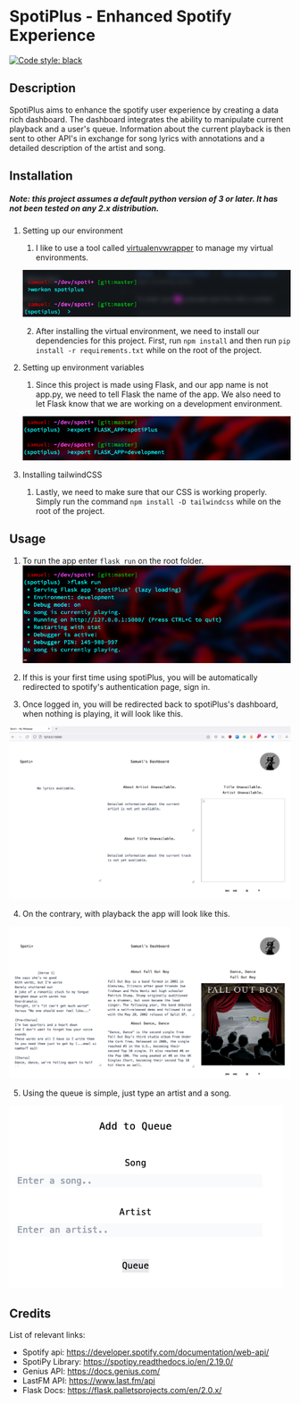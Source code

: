 # SpotiPlus - Enhanced Spotify Experience
[![Code style: black](https://img.shields.io/badge/code%20style-black-000000.svg)](https://github.com/psf/black)

## Description

SpotiPlus aims to enhance the spotify user experience by creating a data rich dashboard. The dashboard integrates the ability to manipulate current playback and a user's queue. Information about the current playback is then sent to other API's in exchange for song lyrics with annotations and a detailed description of the artist and song.

## Installation
##### Note: this project assumes a default python version of 3 or later. It has not been tested on any 2.x distribution.

1. Setting up our environment
	1. I like to use a tool called [virtualenvwrapper](https://virtualenvwrapper.readthedocs.io/en/latest/install.html) to manage my virtual environments.

	![virtual env setup](https://github.com/snaraj/SpotiPlus/blob/master/assets/images/virtual_env_setup1.png?raw=true)

	2. After installing the virtual environment, we need to install our dependencies for this project. First, run ```npm install``` and then run ```pip install -r requirements.txt``` while on the root of the project.

2. Setting up environment variables
	1. Since this project is made using Flask, and our app name is not app.py, we need to tell Flask the name of the app. We also need to let Flask know that we are working on a development environment.

	![Flask set up](https://github.com/snaraj/SpotiPlus/blob/master/assets/images/flask_setup_1.png?raw=true)

3. Installing tailwindCSS
	1. Lastly, we need to make sure that our CSS is working properly. Simply run the command ```npm install -D tailwindcss``` while on the root of the project.


## Usage
1. To run the app enter ```flask run``` on the root folder.
![flask run](https://github.com/snaraj/SpotiPlus/blob/master/assets/images/flask%20run.png?raw=true)

2. If this is your first time using spotiPlus, you will be automatically redirected to spotify's authentication page, sign in.

3. Once logged in, you will be redirected back to spotiPlus's dashboard, when nothing is playing, it will look like this.

![No playback](https://github.com/snaraj/SpotiPlus/blob/master/assets/images/no%20playback%20dashboard.png?raw=true)

4. On the contrary, with playback the app will look like this.

![playback](https://github.com/snaraj/SpotiPlus/blob/master/assets/images/playback%20dashboard.png?raw=true)

5. Using the queue is simple, just type an artist and a song.

![queue](https://github.com/snaraj/SpotiPlus/blob/master/assets/images/queue%20new%20song.png?raw=true)

## Credits
List of relevant links:
 - Spotify api: https://developer.spotify.com/documentation/web-api/
 - SpotiPy Library: https://spotipy.readthedocs.io/en/2.19.0/
 - Genius API: https://docs.genius.com/
 - LastFM API: https://www.last.fm/api
 - Flask Docs: https://flask.palletsprojects.com/en/2.0.x/



















